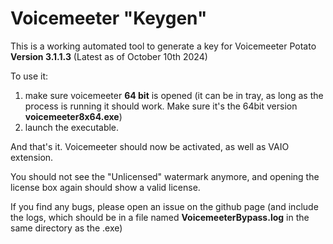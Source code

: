 Voicemeeter "Keygen"
====================

This is a working automated tool to generate a key for Voicemeeter Potato **Version 3.1.1.3** (Latest as of October 10th 2024)

To use it:
1. make sure voicemeeter **64 bit** is opened (it can be in tray, as long as the process is running it should work. Make sure it's the 64bit version **voicemeeter8x64.exe**)
2. launch the executable.

And that's it. Voicemeeter should now be activated, as well as VAIO extension.

You should not see the "Unlicensed" watermark anymore, and opening the license box again should show a valid license.

If you find any bugs, please open an issue on the github page (and include the logs, which should be in a file named **VoicemeeterBypass.log** in the same directory as the .exe)
